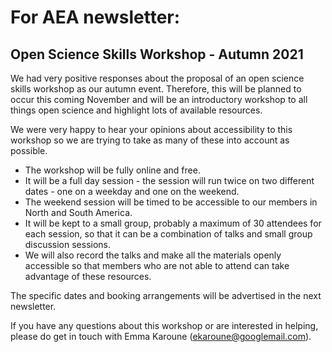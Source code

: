 # For AEA newsletter:

## Open Science Skills Workshop - Autumn 2021

We had very positive responses about the proposal of an open science skills workshop as our autumn event. Therefore, this will be planned to occur this coming November and will be an introductory workshop to all things open science and highlight lots of available resources. 

We were very happy to hear your opinions about accessibility to this workshop so we are trying to take as many of these into account as possible. 
* The workshop will be fully online and free.
* It will be a full day session - the session will run twice on two different dates - one on a weekday and one on the weekend. 
* The weekend session will be timed to be accessible to our members in North and South America. 
* It will be kept to a small group, probably a maximum of 30 attendees for each session, so that it can be a combination of talks and small group discussion sessions. 
* We will also record the talks and make all the materials openly accessible so that members who are not able to attend can take advantage of these resources.

The specific dates and booking arrangements will be advertised in the next newsletter. 

If you have any questions about this workshop or are interested in helping, please do get in touch with Emma Karoune (ekaroune@googlemail.com).
